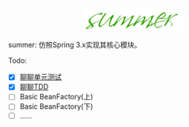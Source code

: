 <div align="center">
    <img src="pic/summer.jpg" width="200px">
</div>

summer: 仿照Spring 3.x实现其核心模块。

Todo:

+ [x] [聊聊单元测试]([https://github.com/PansonPanson/summer/blob/master/doc/%E5%8D%95%E5%85%83%E6%B5%8B%E8%AF%95.md](https://github.com/PansonPanson/summer/blob/master/doc/单元测试.md))
+ [x] [聊聊TDD]([https://github.com/PansonPanson/summer/blob/master/doc/%E7%A8%8B%E5%BA%8F%E5%91%98%E5%BA%94%E8%AF%A5%E5%AD%A6%E4%B9%A0%E7%9A%84TDD.md](https://github.com/PansonPanson/summer/blob/master/doc/程序员应该学习的TDD.md))
+ [ ] Basic BeanFactory(上)
+ [ ] Basic BeanFactory(下)
+ [ ] ......